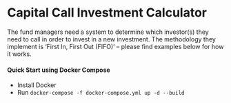# Capital Call Investment Calculator

The fund managers need a system to determine which investor(s) they need to call in order to invest in a new investment. The methodology they implement is ‘First In, First Out (FIFO)’ – please find examples below for how it works.

#### Quick Start using Docker Compose

* Install Docker
* Run `docker-compose -f docker-compose.yml up -d --build`
